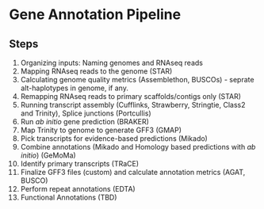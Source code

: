 # Gene Annotation Pipeline

## Steps

1. Organizing inputs: Naming genomes and RNAseq reads
2. Mapping RNAseq reads to the genome (STAR)
3. Calculating genome quality metrics (Assemblethon, BUSCOs) - seprate alt-haplotypes in genome, if any.
4. Remapping RNAseq reads to primary scaffolds/contigs only (STAR)
5. Running transcript assembly (Cufflinks, Strawberry, Stringtie, Class2 and Trinity), Splice junctions (Portcullis)
6. Run _ab initio_ gene prediction (BRAKER)
6. Map Trinity to genome to generate GFF3 (GMAP)
7. Pick transcripts for evidence-based predictions (Mikado)
8. Combine annotations (Mikado and Homology based predictions with _ab initio_) (GeMoMa)
9. Identify primary transcripts (TRaCE)
10. Finalize GFF3 files (custom) and calculate annotation metrics (AGAT, BUSCO)
11. Perform repeat annotations (EDTA)
12. Functional Annotations (TBD)

